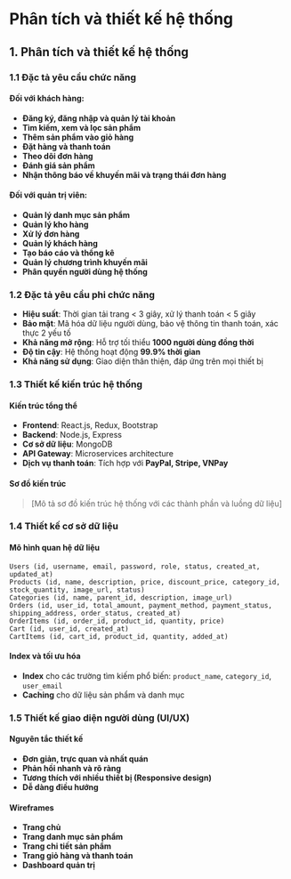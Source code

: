 # Phân tích và thiết kế hệ thống

## 1. Phân tích và thiết kế hệ thống

### 1.1 Đặc tả yêu cầu chức năng

#### Đối với khách hàng:
- **Đăng ký, đăng nhập và quản lý tài khoản**
- **Tìm kiếm, xem và lọc sản phẩm**
- **Thêm sản phẩm vào giỏ hàng**
- **Đặt hàng và thanh toán**
- **Theo dõi đơn hàng**
- **Đánh giá sản phẩm**
- **Nhận thông báo về khuyến mãi và trạng thái đơn hàng**

#### Đối với quản trị viên:
- **Quản lý danh mục sản phẩm**
- **Quản lý kho hàng**
- **Xử lý đơn hàng**
- **Quản lý khách hàng**
- **Tạo báo cáo và thống kê**
- **Quản lý chương trình khuyến mãi**
- **Phân quyền người dùng hệ thống**

### 1.2 Đặc tả yêu cầu phi chức năng
- **Hiệu suất**: Thời gian tải trang < 3 giây, xử lý thanh toán < 5 giây
- **Bảo mật**: Mã hóa dữ liệu người dùng, bảo vệ thông tin thanh toán, xác thực 2 yếu tố
- **Khả năng mở rộng**: Hỗ trợ tối thiểu **1000 người dùng đồng thời**
- **Độ tin cậy**: Hệ thống hoạt động **99.9% thời gian**
- **Khả năng sử dụng**: Giao diện thân thiện, đáp ứng trên mọi thiết bị

### 1.3 Thiết kế kiến trúc hệ thống

#### Kiến trúc tổng thể
- **Frontend**: React.js, Redux, Bootstrap
- **Backend**: Node.js, Express
- **Cơ sở dữ liệu**: MongoDB
- **API Gateway**: Microservices architecture
- **Dịch vụ thanh toán**: Tích hợp với **PayPal, Stripe, VNPay**

#### Sơ đồ kiến trúc
> [Mô tả sơ đồ kiến trúc hệ thống với các thành phần và luồng dữ liệu]

### 1.4 Thiết kế cơ sở dữ liệu

#### Mô hình quan hệ dữ liệu
```plaintext
Users (id, username, email, password, role, status, created_at, updated_at)
Products (id, name, description, price, discount_price, category_id, stock_quantity, image_url, status)
Categories (id, name, parent_id, description, image_url)
Orders (id, user_id, total_amount, payment_method, payment_status, shipping_address, order_status, created_at)
OrderItems (id, order_id, product_id, quantity, price)
Cart (id, user_id, created_at)
CartItems (id, cart_id, product_id, quantity, added_at)
```

#### Index và tối ưu hóa
- **Index** cho các trường tìm kiếm phổ biến: `product_name`, `category_id`, `user_email`
- **Caching** cho dữ liệu sản phẩm và danh mục

### 1.5 Thiết kế giao diện người dùng (UI/UX)

#### Nguyên tắc thiết kế
- **Đơn giản, trực quan và nhất quán**
- **Phản hồi nhanh và rõ ràng**
- **Tương thích với nhiều thiết bị (Responsive design)**
- **Dễ dàng điều hướng**

#### Wireframes
- **Trang chủ**
- **Trang danh mục sản phẩm**
- **Trang chi tiết sản phẩm**
- **Trang giỏ hàng và thanh toán**
- **Dashboard quản trị**

